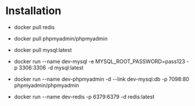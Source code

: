 # Installation

- docker pull redis

- docker pull phpmyadmin/phpmyadmin

- docker pull mysql:latest

- docker run --name dev-mysql -e MYSQL_ROOT_PASSWORD=pass123 -p 3306:3306 -d mysql:latest

- docker run --name dev-phpmyadmin -d --link dev-mysql:db -p 7098:80 phpmyadmin/phpmyadmin

- docker run --name dev-redis -p 6379:6379 -d redis:latest
